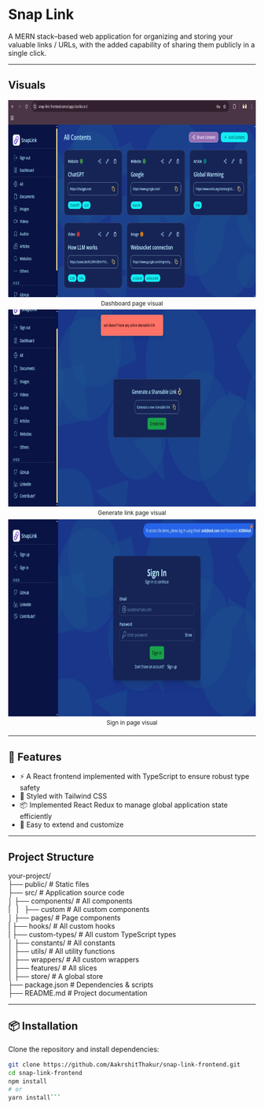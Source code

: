 # Snap Link

A MERN stack–based web application for organizing and storing your valuable links / URLs, with the added capability of sharing them publicly in a single click.  

---  
## Visuals
<div align="center">  
<img alt="Dashboard page" src="https://github.com/AakrshitThakur/snap-link-frontend/blob/main/public/images/screenshots/dashboard.png?raw=true" width="800" height="400"><br>  
<sup>Dashboard page visual<sup>  
</div>

<div align="center">  
<img alt="Generate link page" src="https://github.com/AakrshitThakur/snap-link-frontend/blob/main/public/images/screenshots/generate-link.jpeg?raw=true" width="800" height="400"><br>  
<sup>Generate link page visual<sup>  
</div>  

<div align="center">  
<img alt="Sign in page" src="https://github.com/AakrshitThakur/snap-link-frontend/blob/main/public/images/screenshots/signin.jpeg?raw=true" width="800" height="400"><br>  
<sup>Sign in page visual<sup>  
</div>

---  


## 🚀 Features
- ⚡️ A React frontend implemented with TypeScript to ensure robust type safety
- 🎨 Styled with Tailwind CSS
- 📦 Implemented React Redux to manage global application state efficiently
- 🔧 Easy to extend and customize  

---

## Project Structure
your-project/  
├── public/          # Static files  
├── src/             # Application source code  
│   ├── components/  # All components  
| &nbsp; | &nbsp; ├── custom # All custom components  
│   ├── pages/       # Page components  
|   ├── hooks/  # All custom hooks  
|   ├── custom-types/  # All custom TypeScript types  
│   ├── constants/  # All constants  
│   ├── utils/  # All utility functions  
│   ├── wrappers/  # All custom wrappers  
│   ├── features/  # All slices  
│   ├── store/  # A global store  
├── package.json     # Dependencies & scripts  
├── README.md        # Project documentation  

---  


## 📦 Installation

Clone the repository and install dependencies:  

```bash
git clone https://github.com/AakrshitThakur/snap-link-frontend.git
cd snap-link-frontend
npm install
# or
yarn install```  

